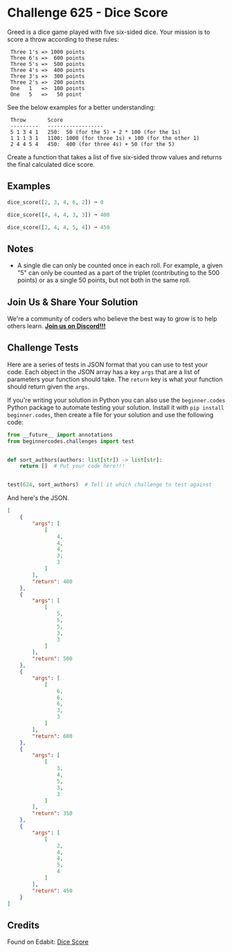 # Challenge 625 - Dice Score

Greed is a dice game played with five six-sided dice. Your mission is to score a throw according to these rules:
```
 Three 1's => 1000 points
 Three 6's =>  600 points
 Three 5's =>  500 points
 Three 4's =>  400 points
 Three 3's =>  300 points
 Three 2's =>  200 points
 One   1   =>  100 points
 One   5   =>   50 point
```
See the below examples for a better understanding:
```
 Throw       Score
 ---------   ------------------
 5 1 3 4 1   250:  50 (for the 5) + 2 * 100 (for the 1s)
 1 1 1 3 1   1100: 1000 (for three 1s) + 100 (for the other 1)
 2 4 4 5 4   450:  400 (for three 4s) + 50 (for the 5)
```
Create a function that takes a list of five six-sided throw values and returns the final calculated dice score.

## Examples
```python
dice_score([2, 3, 4, 6, 2]) ➞ 0

dice_score([4, 4, 4, 3, 3]) ➞ 400

dice_score([2, 4, 4, 5, 4]) ➞ 450
```
## Notes

- A single die can only be counted once in each roll. For example, a given "5" can only be counted as a part of the triplet (contributing to the 500 points) or as a single 50 points, but not both in the same roll.

## Join Us & Share Your Solution

We're a community of coders who believe the best way to grow is to help others learn. **[Join us on Discord!!!](https://discord.gg/sfHykntuGy)**

## Challenge Tests

Here are a series of tests in JSON format that you can use to test your code. Each object in the JSON array has a key `args` that are a list of parameters your function should take. The `return` key is what your function should return given the `args`. 

If you're writing your solution in Python you can also use the `beginner.codes` Python package to automate testing your solution. Install it with `pip install beginner.codes`, then create a file for your solution and use the following code:
```python
from __future__ import annotations
from beginnercodes.challenges import test


def sort_authors(authors: list[str]) -> list[str]:
    return []  # Put your code here!!!


test(624, sort_authors)  # Tell it which challenge to test against
```
And here's the JSON.
```json
[
    {
        "args": [
            [
                4,
                4,
                4,
                3,
                3
            ]
        ],
        "return": 400
    },
    {
        "args": [
            [
                5,
                5,
                5,
                3,
                3
            ]
        ],
        "return": 500
    },
    {
        "args": [
            [
                6,
                6,
                6,
                3,
                3
            ]
        ],
        "return": 600
    },
    {
        "args": [
            [
                3,
                4,
                5,
                3,
                3
            ]
        ],
        "return": 350
    },
    {
        "args": [
            [
                2,
                4,
                4,
                5,
                4
            ]
        ],
        "return": 450
    }
]
```
## Credits

Found on Edabit: [Dice Score](https://edabit.com/challenge/6FaERG8x8Y6MYmoYF)
